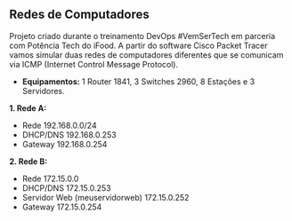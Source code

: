 ## Redes de Computadores
Projeto criado durante o treinamento DevOps #VemSerTech em parceria com Potência Tech do iFood. 
A partir do software Cisco Packet Tracer vamos simular duas redes de computadores diferentes que se comunicam via ICMP (Internet Control Message Protocol).

- **Equipamentos:** 1 Router 1841, 3 Switches 2960, 8 Estações e 3 Servidores.

**1. Rede A:**
   - Rede 192.168.0.0/24
   - DHCP/DNS 192.168.0.253
   - Gateway 192.168.0.254
  
**2. Rede B:**
   - Rede 172.15.0.0
   - DHCP/DNS 172.15.0.253
   - Servidor Web (meuservidorweb) 172.15.0.252
   - Gateway 172.15.0.254
